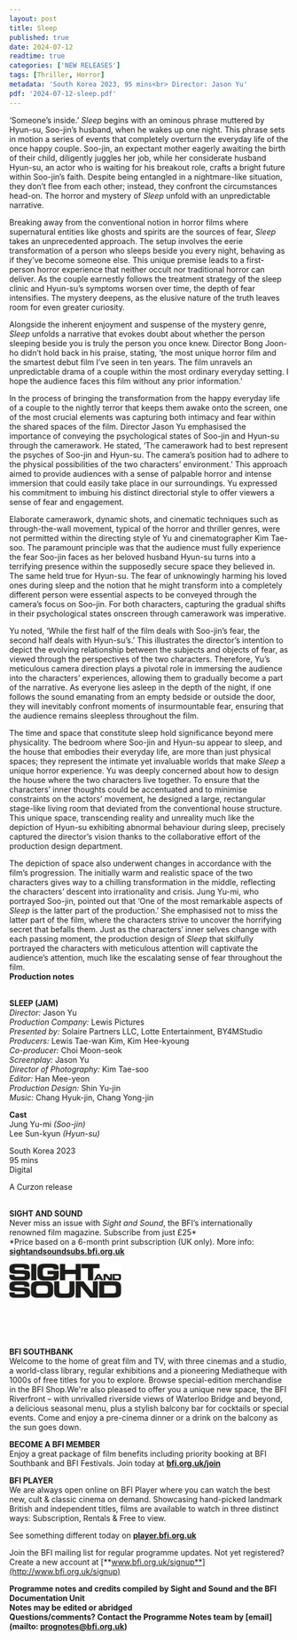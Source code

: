 ```yaml
---
layout: post
title: Sleep
published: true
date: 2024-07-12
readtime: true
categories: ['NEW RELEASES']
tags: [Thriller, Horror]
metadata: 'South Korea 2023, 95 mins<br> Director: Jason Yu'
pdf: '2024-07-12-sleep.pdf'
---
```


‘Someone’s inside.’ _Sleep_ begins with an ominous phrase muttered by Hyun-su, Soo-jin’s husband, when he wakes up one night. This phrase sets in motion a series of events that completely overturn the everyday life of the once happy couple. Soo-jin, an expectant mother eagerly awaiting the birth of their child, diligently juggles her job, while her considerate husband Hyun-su, an actor who is waiting for his breakout role, crafts a bright future within Soo-jin’s faith. Despite being entangled in a nightmare-like situation, they don’t flee from each other; instead, they confront the circumstances head-on. The horror and mystery of _Sleep_ unfold with an unpredictable narrative.

Breaking away from the conventional notion in horror films where supernatural entities like ghosts and spirits are the sources of fear, _Sleep_ takes an unprecedented approach. The setup involves the eerie transformation of a person who sleeps beside you every night, behaving as if they’ve become someone else. This unique premise leads to a first-person horror experience that neither occult nor traditional horror can deliver. As the couple earnestly follows the treatment strategy of the sleep clinic and Hyun-su’s symptoms worsen over time, the depth of fear intensifies. The mystery deepens, as the elusive nature of the truth leaves room for even greater curiosity.

Alongside the inherent enjoyment and suspense of the mystery genre, _Sleep_ unfolds a narrative that evokes doubt about whether the person sleeping beside you is truly the person you once knew. Director Bong Joon-ho didn’t hold back in his praise, stating, ‘the most unique horror film and the smartest debut film I’ve seen in ten years. The film unravels an unpredictable drama of a couple within the most ordinary everyday setting. I hope the audience faces this film without any prior information.’

In the process of bringing the transformation from the happy everyday life of a couple to the nightly terror that keeps them awake onto the screen, one of the most crucial elements was capturing both intimacy and fear within the shared spaces of the film. Director Jason Yu emphasised the importance of conveying the psychological states of Soo-jin and Hyun-su through the camerawork. He stated, ‘The camerawork had to best represent the psyches of Soo-jin and Hyun-su. The camera’s position had to adhere to the physical possibilities of the two characters’ environment.’ This approach aimed to provide audiences with a sense of palpable horror and intense immersion that could easily take place in our surroundings. Yu expressed his commitment to imbuing his distinct directorial style to offer viewers a sense of fear and engagement.

Elaborate camerawork, dynamic shots, and cinematic techniques such as through-the-wall movement, typical of the horror and thriller genres, were not permitted within the directing style of Yu and cinematographer Kim Tae-soo. The paramount principle was that the audience must fully experience the fear Soo-jin faces as her beloved husband Hyun-su turns into a terrifying presence within the supposedly secure space they believed in. The same held true for Hyun-su. The fear of unknowingly harming his loved ones during sleep and the notion that he might transform into a completely different person were essential aspects to be conveyed through the camera’s focus on Soo-jin. For both characters, capturing the gradual shifts in their psychological states onscreen through camerawork was imperative.

Yu noted, ‘While the first half of the film deals with Soo-jin’s fear, the second half deals with Hyun-su’s.’ This illustrates the director’s intention to depict the evolving relationship between the subjects and objects of fear, as viewed through the perspectives of the two characters. Therefore, Yu’s meticulous camera direction plays a pivotal role in immersing the audience into the characters’ experiences, allowing them to gradually become a part of the narrative. As everyone lies asleep in the depth of the night, if one follows the sound emanating from an empty bedside or outside the door, they will inevitably confront moments of insurmountable fear, ensuring that the audience remains sleepless throughout the film.

The time and space that constitute sleep hold significance beyond mere physicality. The bedroom where Soo-jin and Hyun-su appear to sleep, and the house that embodies their everyday life, are more than just physical spaces; they represent the intimate yet invaluable worlds that make _Sleep_ a unique horror experience. Yu was deeply concerned about how to design the house where the two characters live together. To ensure that the characters’ inner thoughts could be accentuated and to minimise constraints on the actors’ movement, he designed a large, rectangular stage-like living room that deviated from the conventional house structure. This unique space, transcending reality and unreality much like the depiction of Hyun-su exhibiting abnormal behaviour during sleep, precisely captured the director’s vision thanks to the collaborative effort of the production design department.

The depiction of space also underwent changes in accordance with the film’s progression. The initially warm and realistic space of the two characters gives way to a chilling transformation in the middle, reflecting the characters’ descent into irrationality and crisis. Jung Yu-mi, who portrayed Soo-jin, pointed out that ‘One of the most remarkable aspects of _Sleep_ is the latter part of the production.’ She emphasised not to miss the latter part of the film, where the characters strive to uncover the horrifying secret that befalls them. Just as the characters’ inner selves change with each passing moment, the production design of _Sleep_ that skilfully portrayed the characters with meticulous attention will captivate the audience’s attention, much like the escalating sense of fear throughout the film.  
**Production notes**
<br><br>

**SLEEP (JAM)**<br>
_Director:_ Jason Yu<br>
_Production Company:_ Lewis Pictures<br>
_Presented by:_ Solaire Partners LLC,  Lotte Entertainment, BY4MStudio<br>
_Producers:_ Lewis Tae-wan Kim, Kim Hee-kyoung<br>
_Co-producer:_ Choi Moon-seok<br>
_Screenplay:_ Jason Yu<br>
_Director of Photography:_ Kim Tae-soo<br>
_Editor:_ Han Mee-yeon<br>
_Production Design:_ Shin Yu-jin<br>
_Music:_ Chang Hyuk-jin, Chang Yong-jin<br>

**Cast**<br>
Jung Yu-mi _(Soo-jin)_<br>
Lee Sun-kyun _(Hyun-su)_<br>

South Korea 2023<br>
95 mins<br>
Digital

A Curzon release<br>
<br>

**SIGHT AND SOUND**<br>
Never miss an issue with _Sight and Sound_, the BFI’s internationally renowned film magazine. Subscribe from just £25*<br>
*Price based on a 6-month print subscription (UK only). More info: [**sightandsoundsubs.bfi.org.uk**](https://sightandsoundsubs.bfi.org.uk/subscribe)

<img style="float: left;" src="/img/sight-and-sound.jpg" width="40%" height="40%"><br><br><br><br><br><br><br><br>

**BFI SOUTHBANK**  
Welcome to the home of great film and TV, with three cinemas and a studio, a world-class library, regular exhibitions and a pioneering Mediatheque with 1000s of free titles for you to explore. Browse special-edition merchandise in the BFI Shop.We&#39;re also pleased to offer you a unique new space, the BFI Riverfront – with unrivalled riverside views of Waterloo Bridge and beyond, a delicious seasonal menu, plus a stylish balcony bar for cocktails or special events. Come and enjoy a pre-cinema dinner or a drink on the balcony as the sun goes down.  

**BECOME A BFI MEMBER**  
Enjoy a great package of film benefits including priority booking at BFI Southbank and BFI Festivals. Join today at [**bfi.org.uk/join**](http://www.bfi.org.uk/join)  

**BFI PLAYER**  
 We are always open online on BFI Player where you can watch the best new, cult &amp; classic cinema on demand. Showcasing hand-picked landmark British and independent titles, films are available to watch in three distinct ways: Subscription, Rentals &amp; Free to view.  

See something different today on [**player.bfi.org.uk**](https://player.bfi.org.uk)  

Join the BFI mailing list for regular programme updates. Not yet registered? Create a new account at [**www.bfi.org.uk/signup**](http://www.bfi.org.uk/signup)

**Programme notes and credits compiled by Sight and Sound and the BFI Documentation Unit  
Notes may be edited or abridged  
Questions/comments? Contact the Programme Notes team by [email](mailto: prognotes@bfi.org.uk)**

<!--stackedit_data:
eyJoaXN0b3J5IjpbNzkyOTc4MDQ5XX0=
-->